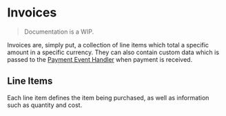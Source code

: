 # Invoices
> Documentation is a WIP.

Invoices are, simply put, a collection of line items which total a specific amount in a specific currency. They can also contain custom data which is passed to the [Payment Event Handler](/docs/payments.md) when payment is received.


## Line Items
Each line item defines the item being purchased, as well as information such as quantity and cost.
